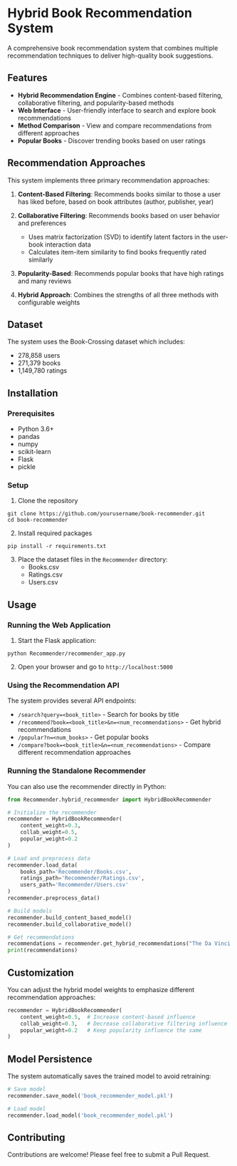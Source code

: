 # Hybrid Book Recommendation System

A comprehensive book recommendation system that combines multiple recommendation techniques to deliver high-quality book suggestions.

## Features

- **Hybrid Recommendation Engine** - Combines content-based filtering, collaborative filtering, and popularity-based methods
- **Web Interface** - User-friendly interface to search and explore book recommendations
- **Method Comparison** - View and compare recommendations from different approaches
- **Popular Books** - Discover trending books based on user ratings

## Recommendation Approaches

This system implements three primary recommendation approaches:

1. **Content-Based Filtering**: Recommends books similar to those a user has liked before, based on book attributes (author, publisher, year)

2. **Collaborative Filtering**: Recommends books based on user behavior and preferences
   - Uses matrix factorization (SVD) to identify latent factors in the user-book interaction data
   - Calculates item-item similarity to find books frequently rated similarly

3. **Popularity-Based**: Recommends popular books that have high ratings and many reviews

4. **Hybrid Approach**: Combines the strengths of all three methods with configurable weights

## Dataset

The system uses the Book-Crossing dataset which includes:
- 278,858 users
- 271,379 books
- 1,149,780 ratings

## Installation

### Prerequisites
- Python 3.6+
- pandas
- numpy
- scikit-learn
- Flask
- pickle

### Setup

1. Clone the repository
```
git clone https://github.com/yourusername/book-recommender.git
cd book-recommender
```

2. Install required packages
```
pip install -r requirements.txt
```

3. Place the dataset files in the `Recommender` directory:
   - Books.csv
   - Ratings.csv
   - Users.csv

## Usage

### Running the Web Application

1. Start the Flask application:
```
python Recommender/recommender_app.py
```

2. Open your browser and go to `http://localhost:5000`

### Using the Recommendation API

The system provides several API endpoints:

- `/search?query=<book_title>` - Search for books by title
- `/recommend?book=<book_title>&n=<num_recommendations>` - Get hybrid recommendations
- `/popular?n=<num_books>` - Get popular books
- `/compare?book=<book_title>&n=<num_recommendations>` - Compare different recommendation approaches

### Running the Standalone Recommender

You can also use the recommender directly in Python:

```python
from Recommender.hybrid_recommender import HybridBookRecommender

# Initialize the recommender
recommender = HybridBookRecommender(
    content_weight=0.3,
    collab_weight=0.5,
    popular_weight=0.2
)

# Load and preprocess data
recommender.load_data(
    books_path='Recommender/Books.csv',
    ratings_path='Recommender/Ratings.csv',
    users_path='Recommender/Users.csv'
)
recommender.preprocess_data()

# Build models
recommender.build_content_based_model()
recommender.build_collaborative_model()

# Get recommendations
recommendations = recommender.get_hybrid_recommendations("The Da Vinci Code", n=10)
print(recommendations)
```

## Customization

You can adjust the hybrid model weights to emphasize different recommendation approaches:

```python
recommender = HybridBookRecommender(
    content_weight=0.5,  # Increase content-based influence
    collab_weight=0.3,   # Decrease collaborative filtering influence
    popular_weight=0.2   # Keep popularity influence the same
)
```

## Model Persistence

The system automatically saves the trained model to avoid retraining:

```python
# Save model
recommender.save_model('book_recommender_model.pkl')

# Load model
recommender.load_model('book_recommender_model.pkl')
```

## Contributing

Contributions are welcome! Please feel free to submit a Pull Request. 